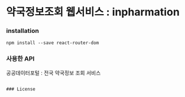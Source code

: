 # 약국정보조회 웹서비스 : inpharmation

### installation
~~~
npm install --save react-router-dom
~~~

### 사용한 API
공공데이터포털 : 전국 약국정보 조회 서비스<br/>
~~~https://www.data.go.kr/dataset/15000576/openapi.do~~~

### License